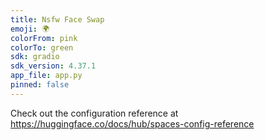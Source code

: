 ```yaml
---
title: Nsfw Face Swap
emoji: 🌍
colorFrom: pink
colorTo: green
sdk: gradio
sdk_version: 4.37.1
app_file: app.py
pinned: false
---
```


Check out the configuration reference at https://huggingface.co/docs/hub/spaces-config-reference
